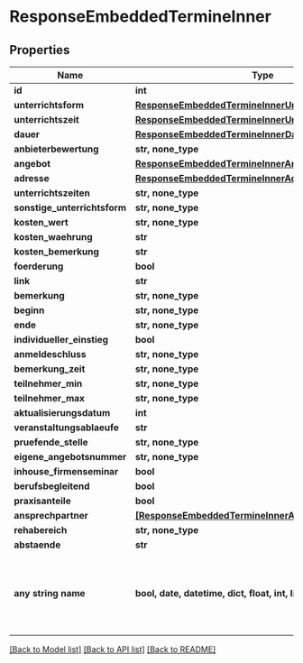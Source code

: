 # ResponseEmbeddedTermineInner


## Properties
Name | Type | Description | Notes
------------ | ------------- | ------------- | -------------
**id** | **int** |  | [optional] 
**unterrichtsform** | [**ResponseEmbeddedTermineInnerUnterrichtsform**](ResponseEmbeddedTermineInnerUnterrichtsform.md) |  | [optional] 
**unterrichtszeit** | [**ResponseEmbeddedTermineInnerUnterrichtszeit**](ResponseEmbeddedTermineInnerUnterrichtszeit.md) |  | [optional] 
**dauer** | [**ResponseEmbeddedTermineInnerDauer**](ResponseEmbeddedTermineInnerDauer.md) |  | [optional] 
**anbieterbewertung** | **str, none_type** |  | [optional] 
**angebot** | [**ResponseEmbeddedTermineInnerAngebot**](ResponseEmbeddedTermineInnerAngebot.md) |  | [optional] 
**adresse** | [**ResponseEmbeddedTermineInnerAdresse**](ResponseEmbeddedTermineInnerAdresse.md) |  | [optional] 
**unterrichtszeiten** | **str, none_type** |  | [optional] 
**sonstige_unterrichtsform** | **str, none_type** |  | [optional] 
**kosten_wert** | **str, none_type** |  | [optional] 
**kosten_waehrung** | **str** |  | [optional] 
**kosten_bemerkung** | **str** |  | [optional] 
**foerderung** | **bool** |  | [optional] 
**link** | **str** |  | [optional] 
**bemerkung** | **str, none_type** |  | [optional] 
**beginn** | **str, none_type** |  | [optional] 
**ende** | **str, none_type** |  | [optional] 
**individueller_einstieg** | **bool** |  | [optional] 
**anmeldeschluss** | **str, none_type** |  | [optional] 
**bemerkung_zeit** | **str, none_type** |  | [optional] 
**teilnehmer_min** | **str, none_type** |  | [optional] 
**teilnehmer_max** | **str, none_type** |  | [optional] 
**aktualisierungsdatum** | **int** |  | [optional] 
**veranstaltungsablaeufe** | **str** |  | [optional] 
**pruefende_stelle** | **str, none_type** |  | [optional] 
**eigene_angebotsnummer** | **str, none_type** |  | [optional] 
**inhouse_firmenseminar** | **bool** |  | [optional] 
**berufsbegleitend** | **bool** |  | [optional] 
**praxisanteile** | **bool** |  | [optional] 
**ansprechpartner** | [**[ResponseEmbeddedTermineInnerAnsprechpartnerInner]**](ResponseEmbeddedTermineInnerAnsprechpartnerInner.md) |  | [optional] 
**rehabereich** | **str, none_type** |  | [optional] 
**abstaende** | **str** |  | [optional] 
**any string name** | **bool, date, datetime, dict, float, int, list, str, none_type** | any string name can be used but the value must be the correct type | [optional]

[[Back to Model list]](../README.md#documentation-for-models) [[Back to API list]](../README.md#documentation-for-api-endpoints) [[Back to README]](../README.md)


